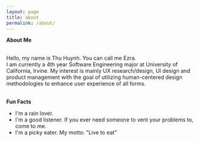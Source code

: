 ```yaml
---
layout: page
title: about
permalink: /about/
---
```


**About Me**<br><br>

Hello, my name is Thu Huynh. You can call me Ezra. <br>
I am currently a 4th year Software Engineering major at University of California, Irvine. My interest is mainly UX research/design, UI design and product management with the goal of utilizing human-centered design methodologies to enhance user experience of all forms.<br><br>

**Fun Facts**
- I'm a rain lover.
- I'm a good listener. If you ever need someone to vent your problems to, come to me.
- I'm a picky eater. My motto: "Live to eat"


